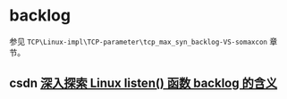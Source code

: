 # backlog

参见 `TCP\Linux-impl\TCP-parameter\tcp_max_syn_backlog-VS-somaxcon` 章节。

## csdn [深入探索 Linux listen() 函数 backlog 的含义](https://blog.csdn.net/yangbodong22011/article/details/60399728)

